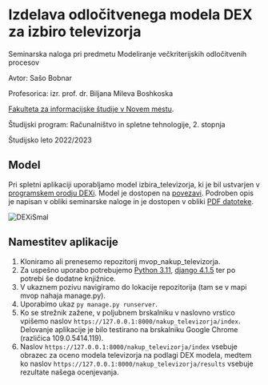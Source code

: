 # Izdelava odločitvenega modela DEX za izbiro televizorja
Seminarska naloga pri predmetu Modeliranje večkriterijskih odločitvenih procesov

Avtor: Sašo Bobnar

Profesorica: izr. prof. dr. Biljana Mileva Boshkoska

[Fakulteta za informacijske študije v Novem mestu](https://www.fis.unm.si/).

Študijski program: Računalništvo in spletne tehnologije, 2. stopnja

Študijsko leto 2022/2023

## Model

Pri spletni aplikaciji uporabljamo model izbira_televizorja, ki je bil ustvarjen v [programskem orodju DEXi](https://kt.ijs.si/MarkoBohanec/dexi.html). Model je dostopen na [povezavi](https://github.com/saso89/mvop_nakup_televizorja/blob/main/nakup_televizorja.dxi). Podroben opis je napisan v obliki seminarske naloge in je dostopen v obliki [PDF datoteke](https://github.com/saso89/mvop_nakup_televizorja/blob/main/Seminarska_naloga_Bobnar.pdf).

![DEXiSmal](https://user-images.githubusercontent.com/93672119/214931088-927f5744-b7a4-4703-b748-737bb7d4890c.gif)

 
## Namestitev aplikacije

1. Kloniramo ali prenesemo repozitorij mvop_nakup_televizorja.
2. Za uspešno uporabo potrebujemo [Python 3.11](https://www.python.org/downloads/release/python-3110/), [django 4.1.5](https://docs.djangoproject.com/en/4.1/topics/install/) ter po potrebi še dodatne knjižnice.
3. V ukaznem pozivu navigiramo do lokacije repozitorija (tam se v mapi mvop nahaja manage.py).
4. Uporabimo ukaz `py manage.py runserver`.
5. Ko se strežnik zažene, v poljubnem brskalniku v naslovno vrstico vpišemo naslov `https://127.0.0.1:8000/nakup_televizorja/index`. Delovanje aplikacije je bilo testirano na brskalniku Google Chrome (različica 109.0.5414.119).
6. Naslov `https://127.0.0.1:8000/nakup_televizorja/index` vsebuje obrazec za oceno modela televizorja na podlagi DEX modela, medtem ko naslov `https://127.0.0.1:8000/nakup_televizorja/results` vsebuje rezultate našega ocenjevanja.
